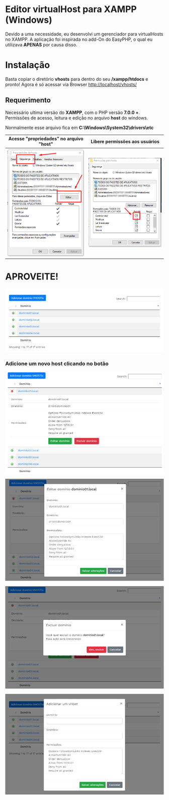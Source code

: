 
# Editor virtualHost para XAMPP (Windows)

Devido a uma necessidade, eu desenvolvi um gerenciador para virtualHosts no XAMPP.
A aplicação foi inspirada no add-On do EasyPHP, o qual eu utilizava **APENAS** por causa disso. 

# Instalação

Basta copiar o diretório **vhosts** para dentro do seu **/xampp/htdocs** e pronto!
Agora é só acessar via Browser [http://localhost/vhosts/](http://localhost/vhosts/)

## Requerimento

Necessário ultima versão do **XAMPP**, com o PHP versão **7.0.0 +**.
Permissões de acesso, leitura e edição no arquivo **host** do windows.

Normalmente esse arquivo fica em **C:\Windows\System32\drivers\etc**
     
| Acesse "propriedades" no arquivo "host" | Libere permissões aos usuários |
|--|--|
| ![enter image description here](https://github.com/agencia-feats/virtual-host-XAMPP/blob/master/vhosts/permissao_01.png?raw=true) | ![enter image description here](https://github.com/agencia-feats/virtual-host-XAMPP/blob/master/vhosts/permissao_02.png?raw=true) |

# APROVEITE!


![enter image description here](https://github.com/agencia-feats/virtual-host-XAMPP/blob/master/screenshot/Screenshot_1.png?raw=true&v=2)

### Adicione um novo host clicando no botão 
![enter image description here](https://github.com/agencia-feats/virtual-host-XAMPP/blob/master/screenshot/Screenshot_2.png?raw=true)

![enter image description here](https://github.com/agencia-feats/virtual-host-XAMPP/blob/master/screenshot/Screenshot_3.png?raw=true&v=2)

![enter image description here](https://github.com/agencia-feats/virtual-host-XAMPP/blob/master/screenshot/Screenshot_4.png?raw=true&v=2)

![enter image description here](https://github.com/agencia-feats/virtual-host-XAMPP/blob/master/screenshot/Screenshot_5.png?raw=true)